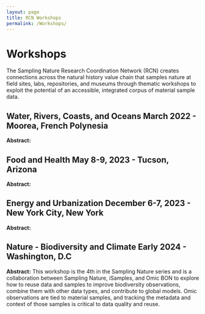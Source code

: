 ```yaml
---
layout: page
title: RCN Workshops
permalink: /Workshops/
---
```


# Workshops
The Sampling Nature Research Coordination Network (RCN) creates connections across the natural history value chain that samples nature at field sites, labs, repositories, and museums through thematic workshops to exploit the potential of an accessible, integrated corpus of material sample data. 


## Water, Rivers, Coasts, and Oceans March 2022 - Moorea, French Polynesia



**Abstract:** 

## Food and Health May 8-9, 2023 - Tucson, Arizona


**Abstract:** 

## Energy and Urbanization December 6-7, 2023 - New York City, New York  


**Abstract:** 

## Nature - Biodiversity and Climate Early 2024 - Washington, D.C 

**Abstract:** This workshop is the 4th in the Sampling Nature series and is a collaboration between Sampling Nature, iSamples, and Omic BON to explore how to reuse data and samples to improve biodiversity observations, combine them with other data types, and contribute to global models. Omic observations are tied to material samples, and tracking the metadata and context of those samples is critical to data quality and reuse.

